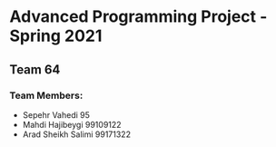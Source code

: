 # Advanced Programming Project - Spring 2021
## Team 64

### Team Members:
- Sepehr Vahedi 95
- Mahdi Hajibeygi 99109122
- Arad Sheikh Salimi 99171322
